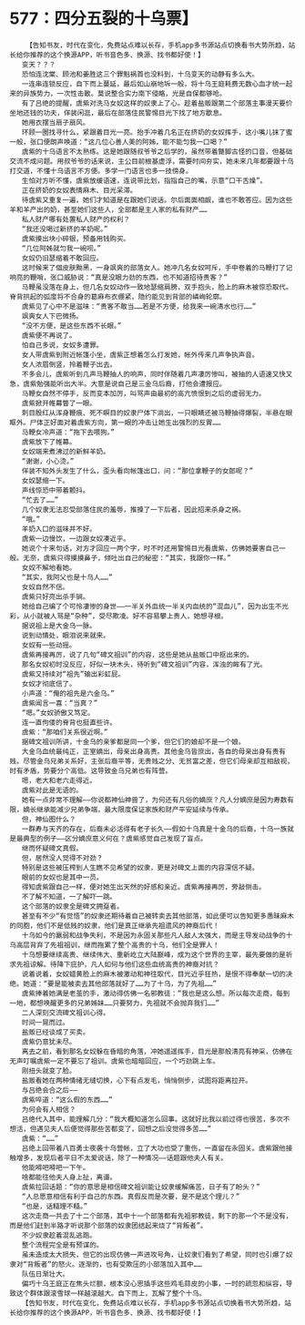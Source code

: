 # 577：四分五裂的十乌票】
        【告知书友，时代在变化，免费站点难以长存，手机app多书源站点切换看书大势所趋，站长给你推荐的这个换源APP，听书音色多、换源、找书都好使！】
       变天？？？
       恐怕连沈棠、顾池和姜胜这三个罪魁祸首也没料到，十乌变天的动静有多么大。
       一连串连锁反应，自下而上蔓延，最后如山崩地坼一般，将十乌王庭耗费无数心血才统一起来的异族势力，一次性击散。莫说整合实力南下侵略，光是自保都够呛。
       有了吕绝的提醒，虞紫对洗马女奴这样的奴隶上了心。趁着盐贩跟第二个部落主事漫天要价坐地还钱的功夫，佯装闲逛，最后在部落住民警惕目光下找了地方歇息。
       她用衣摆当扇子扇风。
       环顾一圈找寻什么，紧跟着目光一亮。抬手冲着几名正在挤奶的女奴挥手，这小嘴儿抹了蜜一般，张口便朗声唤道：“这几位心善人美的阿姊，能不能匀我一口喝？”
       虞紫的十乌语言不太熟练。这是她跟随叔爷爷之后学的，虽然带着蹩脚古怪的口音，但基础交流不成问题。用叔爷爷的话来说，主公目前根基虚浮，需要时间夯实，她未来几年都要跟十乌打交道，不懂十乌语言不方便。多学一门语言也多一技傍身。
       生怕对方听不懂，虞紫放缓语速，连说带比划，指指自己的嘴，示意“口干舌燥”。
       正在挤奶的女奴表情麻木、目光呆滞。
       待虞紫又重复一遍，她们才知道是在跟她们说话。尔后面面相觑，谁也不敢答应。因为这些羊和羊产出的奶，甚至她们这些人，全部都是主人家的私有财产……
       私人财产哪有处置私人财产的权利？
       “我还没喝过新挤的羊奶呢。”
       虞紫摸出块小碎银，预备用钱购买。
       “几位阿姊就匀我一碗呗。”
       女奴仍旧瑟缩着不敢回应。
       这时候来了個皮肤黝黑，一身飒爽的部落女人。她冲几名女奴呵斥，手中卷着的马鞭打了记响亮的鞭哨，张口威胁说：“真是没眼力劲的东西，也不知道招待贵客？”
       马鞭虽没落在身上，但几名女奴动作一致地瑟缩肩膀，双手抱头，脸上的麻木被惊恐取代。脊背拱起的弧度将不合身的葛麻布衣绷紧，隐约能见到背部的嶙峋轮廓。
       虞紫见了心中不是滋味：“贵客不敢当……若是不方便，给我来一碗清水也行……”
       飒爽女人下巴微扬。
       “没不方便，是这些东西不长眼。”
       虞紫便不再说了。
       怕自己多说，女奴多遭罪。
       女人带虞紫到附近帐篷小坐，虞紫正想着怎么打发她，帐外传来几声争执声音。
       女人浓眉倒竖，拎着鞭子出去。
       不多会儿，虞紫听到几声马鞭抽人的响声，同时伴随着几声凄厉惨叫，被抽的人语速又快又急，虞紫勉强能听出大半。大意是说自己是三金乌后裔，打他会遭报应。
       马鞭女自然不停手，反而变本加厉，叫骂声由最初的高亢愤恨到之后的虚弱无力。
       虞紫掀开帷幕瞥了一眼。
       刺目殷红从浑身鞭痕、死不瞑目的奴隶尸体下淌出，一只眼睛还被马鞭抽得爆裂，半悬在眼眶外。尸体正好面对着虞紫方向，第一眼的冲击让她生出强烈的反胃……
       马鞭女冷声道：“拖下去喂狗。”
       虞紫放下了帷幕。
       女奴端来煮沸过的新鲜羊奶。
       “谢谢，小心烫。”
       佯装不知外头发生了什么，歪头看向帐篷出口，问：“那位拿鞭子的女郎呢？”
       女奴瑟缩一下。
       声线惊恐中带着颤抖。
       “忙去了……”
       几个奴隶无法忍受部落住民的羞辱，推搡了一下后者，因此招来杀身之祸。
       “哦。”
       羊奶入口的滋味并不好。
       虞紫一边慢饮，一边跟女奴凑近乎。
       她说个十来句话，对方才回应一两个字，时不时还用警惕目光看虞紫，仿佛她要害自己一般。无奈，虞紫只得摸摸鼻子，倾吐出自己的秘密：“其实，我跟你一样。”
       女奴不解地看她。
       “其实，我阿父也是十乌人……”
       女奴自然不信。
       虞紫只好亮出杀手锏。
       她给自己编了个可怜凄惨的身世——一半关外血统一半关内血统的“混血儿”，因为出生不光彩，从小就被人骂是“杂种”，受尽欺凌。好不容易攀上贵人，她想寻根。
       据说祖上是大金乌一脉。
       说到动情处，眼泪说来就来。
       女奴有一些动摇。
       虞紫再接再厉，说了几句“碑文祖训”的内容，这些是她从盐贩口中抠出来的。
       那名女奴初时没反应，好似一块木头，待听到“碑文祖训”内容，浑浊的眸有了光。
       虞紫又持续对“祖先”输出彩虹屁。
       女奴才彻底信了。
       小声道：“俺的祖先是六金乌。”
       虞紫闻言一喜：“当真？”
       “嗯。”女奴骄傲又笃定。
       连一直佝偻的脊背也挺直些许。
       虞紫：“那咱们关系很近啊。”
       据碑文祖训所讲，十金乌的亲爹都是同一个爹，但它们的娘却不是一个娘。
       大金乌血统最纯正，正室嫡出，母亲出身高贵。其他金乌皆庶出，各自的母亲出身有贵有贱。尽管金乌兄弟关系好，主张后裔平等，无贵贱之分、无贫富之差，但它们母亲却互相敌视，时有矛盾，势要分个高低。这导致金乌兄弟也有阵营。
       嗯，老大和老六走得近。
       虞紫对此是无语的。
       她有一点非常不理解——你说都神仙神兽了，为何还有凡俗的嫡庶？凡人分嫡庶是因为寿数有限，嫡长继承能减少兄弟争端，最大限度保证家族和财产平安延续与传承。
       但，神仙图什么？
       一群寿与天齐的存在，后裔未必活得有老子长久——假如十乌真是十金乌的后裔，十乌一族就是最典型的例子——区分嫡庶意义何在？虞紫感觉自己发现了盲点。
       继而怀疑碑文真假。
       但，居然没人觉得不对劲？
       特别是这些被压榨到人生瞧不见希望的奴隶，更是对碑文上面的内容深信不疑。
       眼前的女奴也是其中一员。
       得知虞紫跟自己一样，便对她生出天然的好感和亲近。虞紫再接再厉，旁敲侧击。
       不了解不知道，一了解吓一跳。
       这个部落的奴隶全是碑文拥趸者。
       甚至有不少“有觉悟”的奴隶还期待着自己被转卖去其他部落，如此便可以告知更多愚昧麻木的同胞，他们不是低贱的奴隶，他们是真正继承先祖遗风的神裔后代！
       十乌如今的羸弱和战争失利，不是因为永固关那些凡人敌人太强大，而是主导发动战争的十乌高层背弃了先祖祖训，继而拖累了整个高贵的十乌，他们全是罪人！
       十乌想要继续高贵、继续伟大、重新屹立大陆巅峰，成为这个世界的主宰，最先要做的是祈求先祖谅解。待降下庇护，凡人如何与他们这些血统高贵的神裔对抗？
       说着说着，女奴蜡黄脸上的麻木被激动和神往取代，目光近乎狂热，是恨不得奉献一切的决绝。她道：“要是能被卖去其他部落就好了……为了十乌，为了先祖……”
       虞紫捧着她满是老茧的手，激动得仿佛一名邪教徒：“我也是这么想。所以每次走商，每到一地，都想唤醒更多的兄弟姊妹……只要努力，先祖就不会抛弃我们……”
       二人深刻交流碑文祖训心得。
       时间一晃而过。
       盐贩已经谈成了买卖。
       虞紫仍意犹未尽。
       离去之前，看到那名女奴躲在昏暗的角落，冲她遥遥挥手，目光是那般清亮有神采，仿佛在无声叮嘱虞紫一定不要忘了祖训。虞紫也暗暗回应，一个巧劲跳上车。
       刚扭头就变了脸。
       盐贩看她在两种情绪无缝切换，心下有点发毛，悄悄侧步，试图将距离拉开。
       与吕绝会合之后——
       虞紫啐道：“这么假的东西……”
       为何会有人相信？
       吕绝代入其中，能理解几分：“我大概知道怎么回事。这就好比我以前过得也很苦，多次不想活，但遇见夫人后便觉得那些苦都变了，回想之后没觉得多苦……”
       虞紫：“……”
       吕绝上回带着八百勇士夜袭十乌营帐，立了大功也受了重伤，一直留在永固关。虞紫跟他接触增多，发现后者平日不太爱说话，除了一种情况——话题跟他夫人有关。
       他能嘚吧嘚吧一下午。
       啥都能往他夫人身上扯，离谱。
       虞紫拉回话题：“你的意思是相信碑文祖训能让奴隶缓解痛苦，日子有了盼头？”
       “人总愿意相信有利于自己的东西。真假反而是次要，是不是这个理儿？”
       “也是，话糙理不糙。”
       这次走商一共去了十二个部落，其中十一个部落都有先祖邪教徒，剩下的那一个不是没有，而是他们赶到半路才听说那个部落的奴隶团结起来烧了“背叛者”。
       不少奴隶趁着混乱逃跑。
       整个流程完全是有预谋的。
       虽未造成太大损失，但它的出现仿佛一声进攻号角，让奴隶们看到了希望，同时也引爆了奴隶对“背叛者”的怒火。逐渐的，也有受欺压的小部落加入其中……
       队伍日渐壮大。
       偏巧十乌王庭正在焦头烂额，根本没心思插手这些鸡毛蒜皮的小事，一时的疏忽和纵容，导致这个群体跟滚雪球一样越滚越大。自下而上，瓦解了整个十乌。
       【告知书友，时代在变化，免费站点难以长存，手机app多书源站点切换看书大势所趋，站长给你推荐的这个换源APP，听书音色多、换源、找书都好使！】